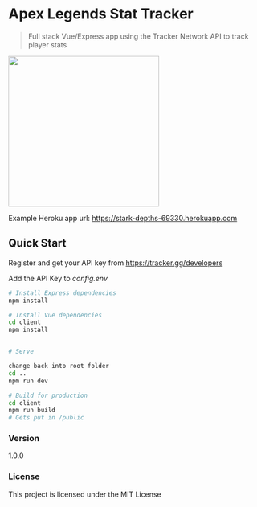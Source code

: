 # Apex Legends Stat Tracker

> Full stack Vue/Express app using the Tracker Network API to track player stats


<img src="https://i.imgur.com/b3s0dXQ.png" height="300">

Example Heroku app url: https://stark-depths-69330.herokuapp.com

## Quick Start

Register and get your API key from
https://tracker.gg/developers

Add the API Key to _config.env_

```bash
# Install Express dependencies
npm install

# Install Vue dependencies
cd client
npm install


# Serve

change back into root folder 
cd ..
npm run dev

# Build for production
cd client
npm run build
# Gets put in /public
```

### Version

1.0.0

### License

This project is licensed under the MIT License
